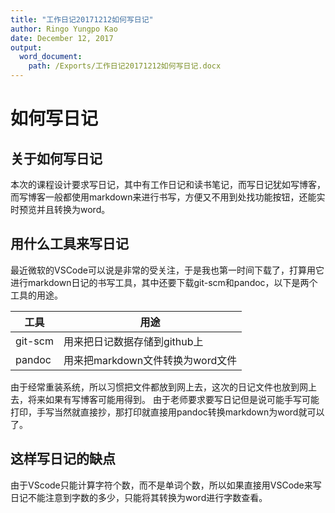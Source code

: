 ```yaml
---
title: "工作日记20171212如何写日记"
author: Ringo Yungpo Kao
date: December 12, 2017
output:
  word_document:
    path: /Exports/工作日记20171212如何写日记.docx
---
```


# 如何写日记

## 关于如何写日记
本次的课程设计要求写日记，其中有工作日记和读书笔记，而写日记犹如写博客，而写博客一般都使用markdown来进行书写，方便又不用到处找功能按钮，还能实时预览并且转换为word。

## 用什么工具来写日记
最近微软的VSCode可以说是非常的受关注，于是我也第一时间下载了，打算用它进行markdown日记的书写工具，其中还要下载git-scm和pandoc，以下是两个工具的用途。

工具 | 用途
---- | -----
git-scm | 用来把日记数据存储到github上
pandoc | 用来把markdown文件转换为word文件

由于经常重装系统，所以习惯把文件都放到网上去，这次的日记文件也放到网上去，将来如果有写博客可能用得到。
由于老师要求要写日记但是说可能手写可能打印，手写当然就直接抄，那打印就直接用pandoc转换markdown为word就可以了。

## 这样写日记的缺点
由于VScode只能计算字符个数，而不是单词个数，所以如果直接用VSCode来写日记不能注意到字数的多少，只能将其转换为word进行字数查看。